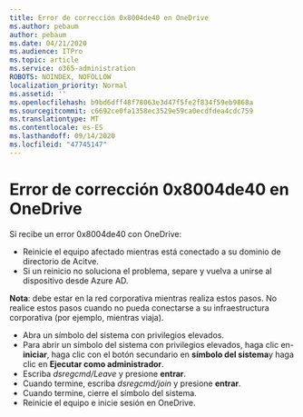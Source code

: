 ```yaml
---
title: Error de corrección 0x8004de40 en OneDrive
ms.author: pebaum
author: pebaum
ms.date: 04/21/2020
ms.audience: ITPro
ms.topic: article
ms.service: o365-administration
ROBOTS: NOINDEX, NOFOLLOW
localization_priority: Normal
ms.assetid: ''
ms.openlocfilehash: b9bd6dff48f78063e3d47f5fe2f834f59eb9868a
ms.sourcegitcommit: c6692ce0fa1358ec3529e59ca0ecdfdea4cdc759
ms.translationtype: MT
ms.contentlocale: es-ES
ms.lasthandoff: 09/14/2020
ms.locfileid: "47745147"
---
```

# <a name="fix-0x8004de40-error-in-onedrive"></a>Error de corrección 0x8004de40 en OneDrive

Si recibe un error 0x8004de40 con OneDrive:

- Reinicie el equipo afectado mientras está conectado a su dominio de directorio de Acitve.
- Si un reinicio no soluciona el problema, separe y vuelva a unirse al dispositivo desde Azure AD. 

**Nota**: debe estar en la red corporativa mientras realiza estos pasos. No realice estos pasos cuando no pueda conectarse a su infraestructura corporativa (por ejemplo, mientras viaja). 

- Abra un símbolo del sistema con privilegios elevados. 
- Para abrir un símbolo del sistema con privilegios elevados, haga clic en- **iniciar**, haga clic con el botón secundario en **símbolo del sistema**y haga clic en **Ejecutar como administrador**.
- Escriba *dsregcmd/Leave* y presione **entrar**.
- Cuando termine, escriba *dsregcmd/join* y presione **entrar**.
- Cuando termine, cierre el símbolo del sistema.
- Reinicie el equipo e inicie sesión en OneDrive.